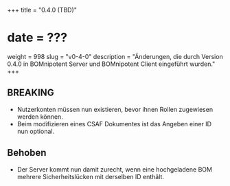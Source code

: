 +++
title = "0.4.0 (TBD)"
# date = ???
weight = 998
slug = "v0-4-0"
description = "Änderungen, die durch Version 0.4.0 in BOMnipotent Server und BOMnipotent Client eingeführt wurden."
+++

## BREAKING
- Nutzerkonten müssen nun existieren, bevor ihnen Rollen zugewiesen werden können.
- Beim modifizieren eines CSAF Dokumentes ist das Angeben einer ID nun optional.

## Behoben
- Der Server kommt nun damit zurecht, wenn eine hochgeladene BOM mehrere Sicherheitslücken mit derselben ID enthält.
